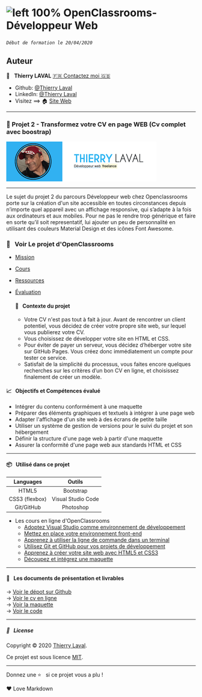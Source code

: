 # ![left 100%](https://github.com/thierry-laval/archives/blob/master/images/Logo_OpenClassrooms.png?raw=true) OpenClassrooms-Développeur Web

_`Début de formation le 20/04/2020`_

## Auteur

👤 &nbsp; **Thierry LAVAL** [🇫🇷 Contactez moi 🇬🇧](<thierrylaval@gmx.com>)

* Github: [@Thierry Laval](https://github.com/thierry-laval)
* LinkedIn: [@Thierry Laval](https://www.linkedin.com/in/thierry-laval)
* Visitez ==> 🏠 [Site Web](https://xXx)

***

### 📎 Projet 2 - Transformez votre CV en page WEB (Cv complet avec boostrap)

![left 100%](documents/logo_p2.png?raw=true)

***

Le sujet du projet 2 du parcours Développeur web chez Openclassrooms porte sur la création d'un site accessible en toutes circonstances depuis n’importe quel appareil avec un affichage responsive, qui s’adapte à la fois aux ordinateurs et aux mobiles. Pour ne pas le rendre trop générique et faire en sorte qu’il soit representatif, lui ajouter un peu de personnalité en utilisant des couleurs ​Material Design​ et des icônes F​ont Awesome​.

### 👀  &nbsp; Voir Le projet d'OpenClassrooms

* [Mission](00_Projet_2_OCR/1_mission.pdf "Cliquez pour voir le projet")
* [Cours](00_Projet_2_OCR/2_cours.pdf "Cliquez pour voir le projet")
* [Ressources](00_Projet_2_OCR/3_ressources.pdf "Cliquez pour voir le projet")
* [Évaluation](00_Projet_2_OCR/4_evaluation.pdf "Cliquez pour voir le projet")

  #### 🔖  &nbsp; Contexte du projet

  * Votre CV n'est pas tout à fait à jour. Avant de rencontrer un client potentiel, vous décidez de créer votre propre site web, sur lequel vous publierez votre CV.
  * Vous choisissez de développer votre site en HTML et CSS.
  * Pour éviter de payer un serveur, vous décidez d’héberger votre site sur GitHub Pages. Vous créez donc immédiatement un compte pour tester ce service.
  * Satisfait de la simplicité du processus, vous faites encore quelques recherches sur les critères d’un bon CV en ligne, et choisissez finalement de créer un modèle.

#### 📈  &nbsp; Objectifs et Compétences évalué

* Intégrer du contenu conformément à une maquette
* Préparer des éléments graphiques et textuels à intégrer à une page web
* Adapter l'affichage d'un site web à des écrans de petite taille
* Utiliser un système de gestion de versions pour le suivi du projet et son hébergement
* Définir la structure d'une page web à partir d'une maquette
* Assurer la conformité d'une page web aux standards HTML et CSS

***

#### 📦  &nbsp; Utilisé dans ce projet

| Languages       | Outils             |
| :-------------: |:-------------:     |
| HTML5           | Bootstrap          |
| CSS3 (flexbox)  | Visual Studio Code |
| Git/GitHub      | Photoshop          |

* Les cours en ligne d'OpenClassrooms
  * [Adoptez Visual Studio comme environnement de développement](https://openclassrooms.com/fr/courses/5641796-adoptez-visual-studio-comme-environnement-de-developpement)
  * [Mettez en place votre environnement front-end](https://openclassrooms.com/fr/courses/6943241-mettez-en-place-votre-environnement-front-end)
  * [Apprenez à utiliser la ligne de commande dans un terminal](https://openclassrooms.com/fr/courses/6173491-apprenez-a-utiliser-la-ligne-de-commande-dans-un-terminal)
  * [Utilisez Git et GitHub pour vos projets de développement](https://openclassrooms.com/fr/courses/5641721-utilisez-git-et-github-pour-vos-projets-de-developpement)
  * [Apprenez à créer votre site web avec HTML5 et CSS3](https://openclassrooms.com/fr/courses/1603881-apprenez-a-creer-votre-site-web-avec-html5-et-css3)
  * [Découpez et intégrez une maquette](https://openclassrooms.com/fr/courses/3504431-decoupez-et-integrez-une-maquette)

***

#### 🚦 &nbsp; Les documents de présentation et livrables

→ [Voir le dépot sur Github](https://github.com/thierry-laval/P2-transformez-votre-cv-en-site-web)\
→ [Voir le cv en ligne](https://thierry-laval.github.io/P2-transformez-votre-cv-en-site-web)\
→ [Voir la maquette](documents/P2_maquette.png)\
→ [Voir le code](documents/P2_presentation_code_source.png)

***

##### 📝 &nbsp; License

Copyright © 2020 [Thierry Laval](https://github.com/thierry-laval).

Ce projet est sous licence [MIT](LICENCE).

[Voir mon travail]: <InsertUrl>

[Template]: <InsertUrl>

[Git project]: https://github.com/thierry-laval/cv

***

Donnez une ⭐️ &nbsp; si ce projet vous a plu !

<p>&hearts; Love Markdown<p>
